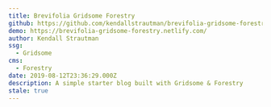 ```yaml
---
title: Brevifolia Gridsome Forestry
github: https://github.com/kendallstrautman/brevifolia-gridsome-forestry
demo: https://brevifolia-gridsome-forestry.netlify.com/
author: Kendall Strautman
ssg:
  - Gridsome
cms:
  - Forestry
date: 2019-08-12T23:36:29.000Z
description: A simple starter blog built with Gridsome & Forestry
stale: true
---
```

